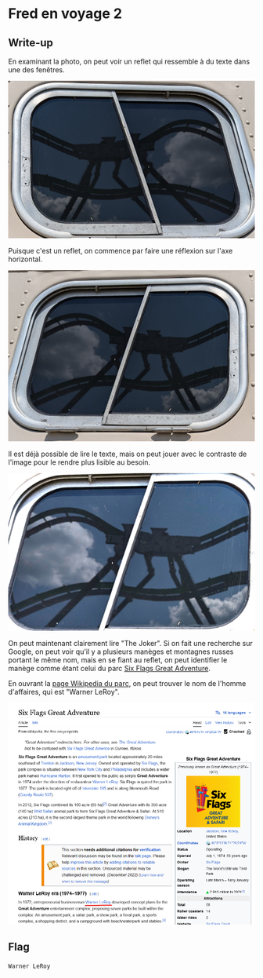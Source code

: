 # Fred en voyage 2

## Write-up

En examinant la photo, on peut voir un reflet qui ressemble à du texte dans une des fenêtres.

![alt text](image.png)

Puisque c'est un reflet, on commence par faire une réflexion sur l'axe horizontal.

![alt text](image-1.png)

Il est déjà possible de lire le texte, mais on peut jouer avec le contraste de l'image pour le rendre plus lisible au besoin.

![alt text](image-2.png)

On peut maintenant clairement lire "The Joker". Si on fait une recherche sur Google, on peut voir qu'il y a plusieurs manèges et montagnes russes portant le même nom, mais en se fiant au reflet, on peut identifier le manège comme étant celui du parc [Six Flags Great Adventure](https://www.coastergallery.com/1999/Joker_Six_Flags_Great_Adventure.html).

En ouvrant la [page Wikipedia du parc](https://en.wikipedia.org/wiki/Six_Flags_Great_Adventure), on peut trouver le nom de l'homme d'affaires, qui est "Warner LeRoy".

![alt text](image-3.png)

## Flag

`Warner LeRoy`